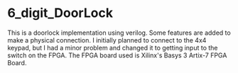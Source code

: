 # 6_digit_DoorLock
This is a doorlock implementation using verilog. Some features are added to make a physical connection. I initially planned to connect to the 4x4 keypad, but I had a minor problem and changed it to getting input to the switch on the FPGA. The FPGA board used is Xilinx's Basys 3 Artix-7 FPGA Board.
